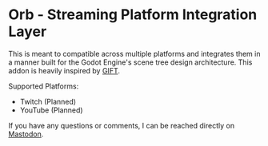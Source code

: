 # Orb - Streaming Platform Integration Layer
This is meant to compatible across multiple platforms and integrates them in a manner built for the Godot Engine's scene tree design architecture. This addon is heavily inspired by [GIFT](https://github.com/issork/gift).

Supported Platforms:
- Twitch (Planned)
- YouTube (Planned)

If you have any questions or comments, I can be reached directly on [Mastodon](https://mastodon.social/@_kev_dev).

